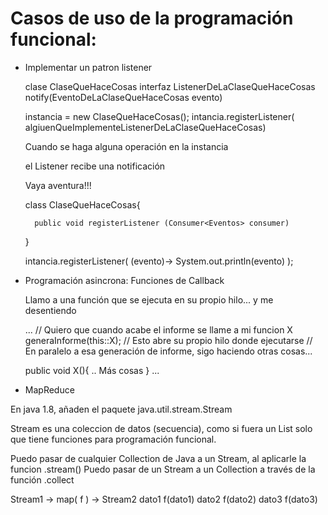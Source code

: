 # Casos de uso de la programación funcional:

- Implementar un patron listener
    
    clase ClaseQueHaceCosas       interfaz ListenerDeLaClaseQueHaceCosas
                                        notify(EventoDeLaClaseQueHaceCosas evento)
                                        
    instancia = new ClaseQueHaceCosas();
    intancia.registerListener( algiuenQueImplementeListenerDeLaClaseQueHaceCosas)
    
    Cuando se haga alguna operación en la instancia
    
    el Listener recibe una notificación

    Vaya aventura!!!
    
    
    class ClaseQueHaceCosas{
        
        public void registerListener (Consumer<Eventos> consumer)
        
    }
    
    intancia.registerListener( (evento)-> System.out.println(evento) );

- Programación asincrona: Funciones de Callback

    Llamo a una función que se ejecuta en su propio hilo... y me desentiendo
    
    ...
    // Quiero que cuando acabe el informe se llame a mi funcion X
    generaInforme(this::X); // Esto abre su propio hilo donde ejecutarse
    // En paralelo a esa generación de informe, sigo haciendo otras cosas...
    
    
    public void X(){
        .. Más cosas
    }
    ...
    
- MapReduce

En java 1.8, añaden el paquete java.util.stream.Stream

Stream es una coleccion de datos (secuencia), como si fuera un List
solo que tiene funciones para programación funcional.

Puedo pasar de cualquier Collection de Java a un Stream, al aplicarle la funcion .stream()
Puedo pasar de un Stream a un Collection a través de la función .collect

Stream1         -> map( f )     ->  Stream2
 dato1                              f(dato1)
 dato2                              f(dato2)
 dato3                              f(dato3)
 
 
 